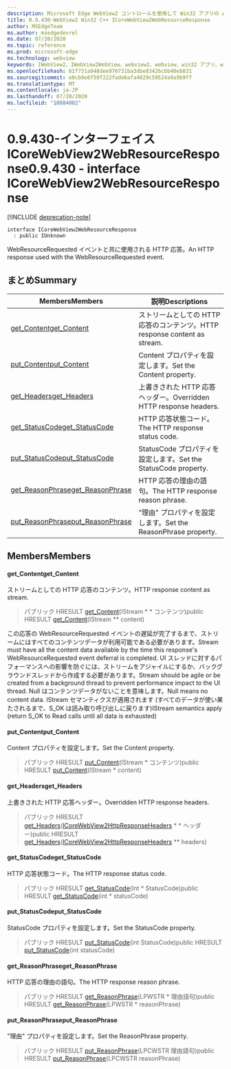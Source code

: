 ```yaml
---
description: Microsoft Edge WebView2 コントロールを使用して Win32 アプリの web コンテンツをホストする
title: 0.9.430-WebView2 Win32 C++ ICoreWebView2WebResourceResponse
author: MSEdgeTeam
ms.author: msedgedevrel
ms.date: 07/20/2020
ms.topic: reference
ms.prod: microsoft-edge
ms.technology: webview
keywords: IWebView2、IWebView2WebView、webview2、webview、win32 アプリ、win32、edge、ICoreWebView2、ICoreWebView2Host、browser control、edge html
ms.openlocfilehash: 61f731a948dee970731ba3dbe83426cbb40eb831
ms.sourcegitcommit: e0cb9e6f59f222fade6afa4829c59524a9a9b9ff
ms.translationtype: MT
ms.contentlocale: ja-JP
ms.lasthandoff: 07/20/2020
ms.locfileid: "10884002"
---
```

# <span data-ttu-id="c702f-104">0.9.430-インターフェイス ICoreWebView2WebResourceResponse</span><span class="sxs-lookup"><span data-stu-id="c702f-104">0.9.430 - interface ICoreWebView2WebResourceResponse</span></span> 

[!INCLUDE [deprecation-note](../../includes/deprecation-note.md)]

```
interface ICoreWebView2WebResourceResponse
  : public IUnknown
```

<span data-ttu-id="c702f-105">WebResourceRequested イベントと共に使用される HTTP 応答。</span><span class="sxs-lookup"><span data-stu-id="c702f-105">An HTTP response used with the WebResourceRequested event.</span></span>

## <span data-ttu-id="c702f-106">まとめ</span><span class="sxs-lookup"><span data-stu-id="c702f-106">Summary</span></span>

 <span data-ttu-id="c702f-107">Members</span><span class="sxs-lookup"><span data-stu-id="c702f-107">Members</span></span>                        | <span data-ttu-id="c702f-108">説明</span><span class="sxs-lookup"><span data-stu-id="c702f-108">Descriptions</span></span>
--------------------------------|---------------------------------------------
[<span data-ttu-id="c702f-109">get_Content</span><span class="sxs-lookup"><span data-stu-id="c702f-109">get_Content</span></span>](#get_content) | <span data-ttu-id="c702f-110">ストリームとしての HTTP 応答のコンテンツ。</span><span class="sxs-lookup"><span data-stu-id="c702f-110">HTTP response content as stream.</span></span>
[<span data-ttu-id="c702f-111">put_Content</span><span class="sxs-lookup"><span data-stu-id="c702f-111">put_Content</span></span>](#put_content) | <span data-ttu-id="c702f-112">Content プロパティを設定します。</span><span class="sxs-lookup"><span data-stu-id="c702f-112">Set the Content property.</span></span>
[<span data-ttu-id="c702f-113">get_Headers</span><span class="sxs-lookup"><span data-stu-id="c702f-113">get_Headers</span></span>](#get_headers) | <span data-ttu-id="c702f-114">上書きされた HTTP 応答ヘッダー。</span><span class="sxs-lookup"><span data-stu-id="c702f-114">Overridden HTTP response headers.</span></span>
[<span data-ttu-id="c702f-115">get_StatusCode</span><span class="sxs-lookup"><span data-stu-id="c702f-115">get_StatusCode</span></span>](#get_statuscode) | <span data-ttu-id="c702f-116">HTTP 応答状態コード。</span><span class="sxs-lookup"><span data-stu-id="c702f-116">The HTTP response status code.</span></span>
[<span data-ttu-id="c702f-117">put_StatusCode</span><span class="sxs-lookup"><span data-stu-id="c702f-117">put_StatusCode</span></span>](#put_statuscode) | <span data-ttu-id="c702f-118">StatusCode プロパティを設定します。</span><span class="sxs-lookup"><span data-stu-id="c702f-118">Set the StatusCode property.</span></span>
[<span data-ttu-id="c702f-119">get_ReasonPhrase</span><span class="sxs-lookup"><span data-stu-id="c702f-119">get_ReasonPhrase</span></span>](#get_reasonphrase) | <span data-ttu-id="c702f-120">HTTP 応答の理由の語句。</span><span class="sxs-lookup"><span data-stu-id="c702f-120">The HTTP response reason phrase.</span></span>
[<span data-ttu-id="c702f-121">put_ReasonPhrase</span><span class="sxs-lookup"><span data-stu-id="c702f-121">put_ReasonPhrase</span></span>](#put_reasonphrase) | <span data-ttu-id="c702f-122">"理由" プロパティを設定します。</span><span class="sxs-lookup"><span data-stu-id="c702f-122">Set the ReasonPhrase property.</span></span>

## <span data-ttu-id="c702f-123">Members</span><span class="sxs-lookup"><span data-stu-id="c702f-123">Members</span></span>

#### <span data-ttu-id="c702f-124">get_Content</span><span class="sxs-lookup"><span data-stu-id="c702f-124">get_Content</span></span> 

<span data-ttu-id="c702f-125">ストリームとしての HTTP 応答のコンテンツ。</span><span class="sxs-lookup"><span data-stu-id="c702f-125">HTTP response content as stream.</span></span>

> <span data-ttu-id="c702f-126">パブリック HRESULT [get_Content](#get_content)(IStream \* \* コンテンツ)</span><span class="sxs-lookup"><span data-stu-id="c702f-126">public HRESULT [get_Content](#get_content)(IStream \*\* content)</span></span>

<span data-ttu-id="c702f-127">この応答の WebResourceRequested イベントの遅延が完了するまで、ストリームにはすべてのコンテンツデータが利用可能である必要があります。</span><span class="sxs-lookup"><span data-stu-id="c702f-127">Stream must have all the content data available by the time this response's WebResourceRequested event deferral is completed.</span></span> <span data-ttu-id="c702f-128">UI スレッドに対するパフォーマンスへの影響を防ぐには、ストリームをアジャイルにするか、バックグラウンドスレッドから作成する必要があります。</span><span class="sxs-lookup"><span data-stu-id="c702f-128">Stream should be agile or be created from a background thread to prevent performance impact to the UI thread.</span></span> <span data-ttu-id="c702f-129">Null はコンテンツデータがないことを意味します。</span><span class="sxs-lookup"><span data-stu-id="c702f-129">Null means no content data.</span></span> <span data-ttu-id="c702f-130">IStream セマンティクスが適用されます (すべてのデータが使い果たされるまで、S_OK は読み取り呼び出しに戻ります)</span><span class="sxs-lookup"><span data-stu-id="c702f-130">IStream semantics apply (return S_OK to Read calls until all data is exhausted)</span></span>

#### <span data-ttu-id="c702f-131">put_Content</span><span class="sxs-lookup"><span data-stu-id="c702f-131">put_Content</span></span> 

<span data-ttu-id="c702f-132">Content プロパティを設定します。</span><span class="sxs-lookup"><span data-stu-id="c702f-132">Set the Content property.</span></span>

> <span data-ttu-id="c702f-133">パブリック HRESULT [put_Content](#put_content)(IStream \* コンテンツ)</span><span class="sxs-lookup"><span data-stu-id="c702f-133">public HRESULT [put_Content](#put_content)(IStream \* content)</span></span>

#### <span data-ttu-id="c702f-134">get_Headers</span><span class="sxs-lookup"><span data-stu-id="c702f-134">get_Headers</span></span> 

<span data-ttu-id="c702f-135">上書きされた HTTP 応答ヘッダー。</span><span class="sxs-lookup"><span data-stu-id="c702f-135">Overridden HTTP response headers.</span></span>

> <span data-ttu-id="c702f-136">パブリック HRESULT [get_Headers](#get_headers)([ICoreWebView2HttpResponseHeaders](ICoreWebView2HttpResponseHeaders.md) \* \* ヘッダー)</span><span class="sxs-lookup"><span data-stu-id="c702f-136">public HRESULT [get_Headers](#get_headers)([ICoreWebView2HttpResponseHeaders](ICoreWebView2HttpResponseHeaders.md) \*\* headers)</span></span>

#### <span data-ttu-id="c702f-137">get_StatusCode</span><span class="sxs-lookup"><span data-stu-id="c702f-137">get_StatusCode</span></span> 

<span data-ttu-id="c702f-138">HTTP 応答状態コード。</span><span class="sxs-lookup"><span data-stu-id="c702f-138">The HTTP response status code.</span></span>

> <span data-ttu-id="c702f-139">パブリック HRESULT [get_StatusCode](#get_statuscode)(Int \* StatusCode)</span><span class="sxs-lookup"><span data-stu-id="c702f-139">public HRESULT [get_StatusCode](#get_statuscode)(int \* statusCode)</span></span>

#### <span data-ttu-id="c702f-140">put_StatusCode</span><span class="sxs-lookup"><span data-stu-id="c702f-140">put_StatusCode</span></span> 

<span data-ttu-id="c702f-141">StatusCode プロパティを設定します。</span><span class="sxs-lookup"><span data-stu-id="c702f-141">Set the StatusCode property.</span></span>

> <span data-ttu-id="c702f-142">パブリック HRESULT [put_StatusCode](#put_statuscode)(int StatusCode)</span><span class="sxs-lookup"><span data-stu-id="c702f-142">public HRESULT [put_StatusCode](#put_statuscode)(int statusCode)</span></span>

#### <span data-ttu-id="c702f-143">get_ReasonPhrase</span><span class="sxs-lookup"><span data-stu-id="c702f-143">get_ReasonPhrase</span></span> 

<span data-ttu-id="c702f-144">HTTP 応答の理由の語句。</span><span class="sxs-lookup"><span data-stu-id="c702f-144">The HTTP response reason phrase.</span></span>

> <span data-ttu-id="c702f-145">パブリック HRESULT [get_ReasonPhrase](#get_reasonphrase)(LPWSTR \* 理由語句)</span><span class="sxs-lookup"><span data-stu-id="c702f-145">public HRESULT [get_ReasonPhrase](#get_reasonphrase)(LPWSTR \* reasonPhrase)</span></span>

#### <span data-ttu-id="c702f-146">put_ReasonPhrase</span><span class="sxs-lookup"><span data-stu-id="c702f-146">put_ReasonPhrase</span></span> 

<span data-ttu-id="c702f-147">"理由" プロパティを設定します。</span><span class="sxs-lookup"><span data-stu-id="c702f-147">Set the ReasonPhrase property.</span></span>

> <span data-ttu-id="c702f-148">パブリック HRESULT [put_ReasonPhrase](#put_reasonphrase)(LPCWSTR 理由語句)</span><span class="sxs-lookup"><span data-stu-id="c702f-148">public HRESULT [put_ReasonPhrase](#put_reasonphrase)(LPCWSTR reasonPhrase)</span></span>

